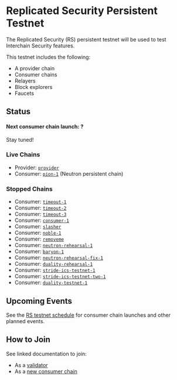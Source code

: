 # Replicated Security Persistent Testnet

The Replicated Security (RS) persistent testnet will be used to test Interchain Security features.

This testnet includes the following:
* A provider chain
* Consumer chains
* Relayers
* Block explorers
* Faucets

## Status

#### Next consumer chain launch: ?

Stay tuned!

### Live Chains

* Provider: [`provider`](/replicated-security/provider/README.md)
* Consumer: [`pion-1`](/replicated-security/pion-1/README.md) (Neutron persistent chain)

### Stopped Chains

* Consumer: [`timeout-1`](/replicated-security/stopped/timeout-1/README.md)
* Consumer: [`timeout-2`](/replicated-security/stopped/timeout-2/README.md)
* Consumer: [`timeout-3`](/replicated-security/stopped/timeout-3/README.md)
* Consumer: [`consumer-1`](/replicated-security/stopped/consumer-1/README.md)
* Consumer: [`slasher`](/replicated-security/stopped/slasher/README.md)
* Consumer: [`noble-1`](/replicated-security/stopped/noble-1/README.md)
* Consumer: [`removeme`](/replicated-security/stopped/removeme/README.md)
* Consumer: [`neutron-rehearsal-1`](/replicated-security/stopped/neutron-rehearsal-1/README.md)
* Consumer: [`baryon-1`](/replicated-security/stopped/baryon-1/README.md)
* Consumer: [`neutron-rehearsal-fix-1`](/replicated-security/stopped/neutron-rehearsal-fix-1/README.md)
* Consumer: [`duality-rehearsal-1`](/replicated-security/duality-rehearsal-1/README.md)
* Consumer: [`stride-ics-testnet-1`](/replicated-security/stopped/stride-ics-testnet-1/readme.md)
* Consumer: [`stride-ics-testnet-two-1`](/replicated-security/stride-ics-testnet-two-1/README.md)
* Consumer: [`duality-testnet-1`](/replicated-security/duality-testnet-1/README.md)
 
## Upcoming Events

See the [RS testnet schedule](SCHEDULE.md) for consumer chain launches and other planned events.

## How to Join

See linked documentation to join:

* As a [validator](https://github.com/cosmos/testnets/tree/master/replicated-security/VALIDATOR_JOINING_GUIDE.md)
* As a [new consumer chain](https://github.com/cosmos/testnets/tree/master/replicated-security/CONSUMER_LAUNCH_GUIDE.md)
